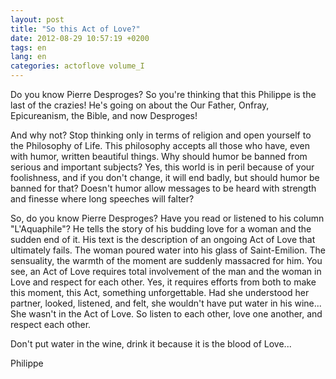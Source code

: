 ```yaml
---
layout: post
title: "So this Act of Love?"
date: 2012-08-29 10:57:19 +0200
tags: en
lang: en
categories: actoflove volume_I
---
```

Do you know Pierre Desproges? So you're thinking that this Philippe is the last of the crazies! He's going on about the Our Father, Onfray, Epicureanism, the Bible, and now Desproges!

And why not? Stop thinking only in terms of religion and open yourself to the Philosophy of Life. This philosophy accepts all those who have, even with humor, written beautiful things. Why should humor be banned from serious and important subjects? Yes, this world is in peril because of your foolishness, and if you don't change, it will end badly, but should humor be banned for that? Doesn't humor allow messages to be heard with strength and finesse where long speeches will falter?

So, do you know Pierre Desproges? Have you read or listened to his column "L'Aquaphile"? He tells the story of his budding love for a woman and the sudden end of it. His text is the description of an ongoing Act of Love that ultimately fails. The woman poured water into his glass of Saint-Emilion. The sensuality, the warmth of the moment are suddenly massacred for him. You see, an Act of Love requires total involvement of the man and the woman in Love and respect for each other. Yes, it requires efforts from both to make this moment, this Act, something unforgettable. Had she understood her partner, looked, listened, and felt, she wouldn't have put water in his wine... She wasn't in the Act of Love. So listen to each other, love one another, and respect each other.

Don't put water in the wine, drink it because it is the blood of Love...

Philippe

<!-- This work is licensed under a Creative Commons Attribution-NonCommercial 4.0 International License. -->